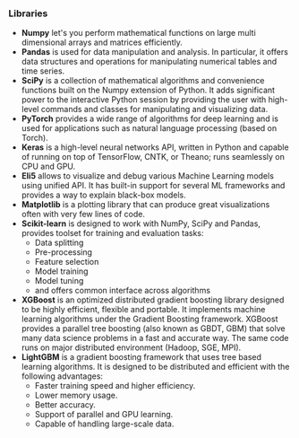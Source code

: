 ### Libraries

- **Numpy** let's you perform mathematical functions on large multi dimensional arrays and matrices efficiently.
- **Pandas** is used for data manipulation and analysis. In particular, it offers data structures and operations for manipulating numerical tables and time series.
- **SciPy** is a collection of mathematical algorithms and convenience functions built on the Numpy extension of Python. It adds significant power to the interactive Python session by providing the user with high-level commands and classes for manipulating and visualizing data.
- **PyTorch** provides a wide range of algorithms for deep learning and is used for applications such as natural language processing  (based on Torch).
- **Keras** is a high-level neural networks API, written in Python and capable of running on top of TensorFlow, CNTK, or Theano; runs seamlessly on CPU and GPU.
- **Eli5** allows to visualize and debug various Machine Learning models using unified API. It has built-in support for several ML frameworks and provides a way to explain black-box models.
- **Matplotlib** is a plotting library that can produce great visualizations often with very few lines of code.
- **Scikit-learn** is designed to work with NumPy, SciPy and Pandas, provides toolset for training and evaluation tasks:
    - Data splitting
    - Pre-processing
    - Feature selection
    - Model training
    - Model tuning
    - and offers common interface across algorithms
- **XGBoost** is an optimized distributed gradient boosting library designed to be highly efficient, flexible and portable. It implements machine learning algorithms under the Gradient Boosting framework. XGBoost provides a parallel tree boosting (also known as GBDT, GBM) that solve many data science problems in a fast and accurate way. The same code runs on major distributed environment (Hadoop, SGE, MPI).
- **LightGBM** is a gradient boosting framework that uses tree based learning algorithms. It is designed to be distributed and efficient with the following advantages:
    - Faster training speed and higher efficiency.
    - Lower memory usage.
    - Better accuracy.
    - Support of parallel and GPU learning.
    - Capable of handling large-scale data.